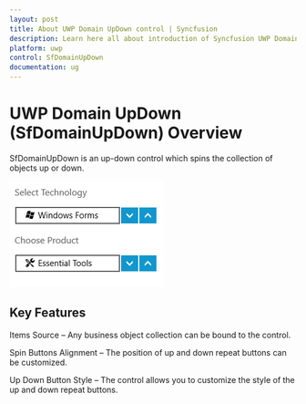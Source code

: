 ```yaml
---
layout: post
title: About UWP Domain UpDown control | Syncfusion
description: Learn here all about introduction of Syncfusion UWP Domain UpDown (SfDomainUpDown) control, its elements and more.
platform: uwp
control: SfDomainUpDown
documentation: ug
---
```


# UWP Domain UpDown (SfDomainUpDown) Overview

SfDomainUpDown is an up-down control which spins the collection of objects up or down.



![Overview of UWP SfDomain UpDown](overview-images/uwp-domain-up-down-overview.png)



## Key Features

Items Source – Any business object collection can be bound to the control.

Spin Buttons Alignment – The position of up and down repeat buttons can be customized.

Up Down Button Style – The control allows you to customize the style of the up and down repeat buttons.

